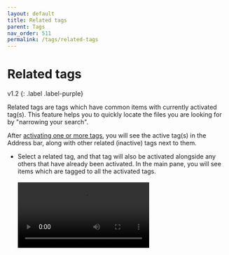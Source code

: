 ```yaml
---
layout: default
title: Related tags
parent: Tags
nav_order: 511
permalink: /tags/related-tags
---
```


# Related tags
v1.2
{: .label .label-purple}

Related tags are tags which have common items with currently activated tag(s). This feature helps you to quickly locate the files you are looking for by "narrowing your search".

After [activating one or more tags](/tags/activating-tags), you will see the active tag(s) in the Address bar, along with other related (inactive) tags next to them. 

- Select a related tag, and that tag will also be activated alongside any others that have already been activated. In the main pane, you will see items which are tagged to all the activated tags.<br/><br/>
    <video autoplay loop controls>
    <source src="../img/v1.2-MP4-Related-Tags.mp4" type="video/mp4">
    </video>